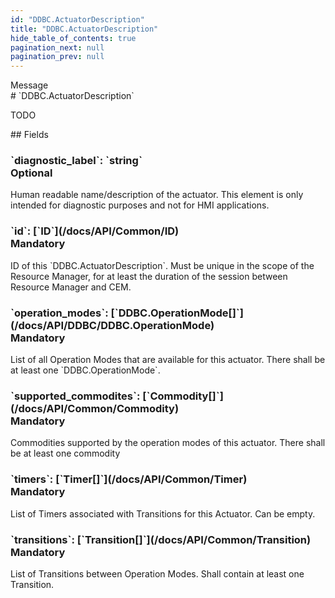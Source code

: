 ```yaml
---
id: "DDBC.ActuatorDescription"
title: "DDBC.ActuatorDescription"
hide_table_of_contents: true
pagination_next: null
pagination_prev: null
---
```


<div style={{ display: "flex", flexDirection: "row", alignItems: "start", justifyContent: "center" }}>
<div style={{ flexBasis: "35rem", flexGrow: "0", minWidth: "0" }}>
<div style={{ marginLeft: "1rem", marginBottom: "2rem" }}>
<div class="api-title">
<div style={{ width: "fit-content", fontWeight: 500, color: "gray" }}>
Message
</div>
# `DDBC.ActuatorDescription`
</div>


TODO

</div>

<div style={{ marginLeft: "1rem" }}>
## Fields
</div>
<div class="field-card">
<h3>`diagnostic_label`: <span className="type-link">`string`</span> <div style={{ float: "right", color: "#888888", fontSize: '10pt', fontWeight: "400" }}>Optional</div></h3>
Human readable name/description of the actuator. This element is only intended for diagnostic purposes and not for HMI applications.

</div>
<div class="field-card">
<h3>`id`: <span className="type-link">[`ID`](/docs/API/Common/ID)</span> <div style={{ float: "right", color: "#888888", fontSize: '10pt', fontWeight: "400" }}>Mandatory</div></h3>
ID of this `DDBC.ActuatorDescription`. Must be unique in the scope of the Resource Manager, for at least the duration of the session between Resource Manager and CEM.

</div>
<div class="field-card">
<h3>`operation_modes`: <span className="type-link">[`DDBC.OperationMode[]`](/docs/API/DDBC/DDBC.OperationMode)</span> <div style={{ float: "right", color: "#888888", fontSize: '10pt', fontWeight: "400" }}>Mandatory</div></h3>
List of all Operation Modes that are available for this actuator. There shall be at least one `DDBC.OperationMode`.

</div>
<div class="field-card">
<h3>`supported_commodites`: <span className="type-link">[`Commodity[]`](/docs/API/Common/Commodity)</span> <div style={{ float: "right", color: "#888888", fontSize: '10pt', fontWeight: "400" }}>Mandatory</div></h3>
Commodities supported by the operation modes of this actuator. There shall be at least one commodity

</div>
<div class="field-card">
<h3>`timers`: <span className="type-link">[`Timer[]`](/docs/API/Common/Timer)</span> <div style={{ float: "right", color: "#888888", fontSize: '10pt', fontWeight: "400" }}>Mandatory</div></h3>
List of Timers associated with Transitions for this Actuator. Can be empty.

</div>
<div class="field-card">
<h3>`transitions`: <span className="type-link">[`Transition[]`](/docs/API/Common/Transition)</span> <div style={{ float: "right", color: "#888888", fontSize: '10pt', fontWeight: "400" }}>Mandatory</div></h3>
List of Transitions between Operation Modes. Shall contain at least one Transition.

</div>
</div>
</div>